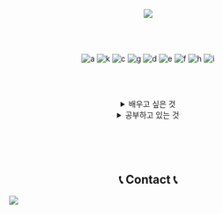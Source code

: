 <div align="center">
<img src="https://capsule-render.vercel.app/api?type=Rounded&color=auto&height=200&section=header&text=Kanghwiya&fontSize=70" />



<br><br><br>
![a](https://img.shields.io/badge/Slack-4A154B?style=for-the-badge&logo=slack&logoColor=white)
![k](https://img.shields.io/badge/Jira-0052CC?style=for-the-badge&logo=Jira&logoColor=white)
![c](https://img.shields.io/badge/CSS-239120?&style=for-the-badge&logo=css3&logoColor=white)
![g](https://img.shields.io/badge/Vue.js-35495E?style=for-the-badge&logo=vue.js&logoColor=4FC08D)
![d](https://img.shields.io/badge/JavaScript-F7DF1E?style=for-the-badge&logo=JavaScript&logoColor=white)
![e](https://img.shields.io/badge/HTML5-E34F26?style=for-the-badge&logo=html5&logoColor=white)
![f](https://img.shields.io/badge/PHP-777BB4?style=for-the-badge&logo=php&logoColor=white)
![h](https://img.shields.io/badge/Bootstrap-563D7C?style=for-the-badge&logo=bootstrap&logoColor=white)
![i](https://img.shields.io/badge/Laravel-FF2D20?style=for-the-badge&logo=laravel&logoColor=white)
<br><br><br>
##


<details>
<summary>
  배우고 싶은 것
</summary>
   Python, Kotli ...
</details>
<details>
<summary>
  공부하고 있는 것
</summary>
    React, 정보처리기사 자격증
</details>


<br><br><br>
## 📞 Contact 📞
<div style="display:flex; flex-direction:row;">
    <a href="mailto:"kanghwiya.a@gmail.com">
        <img src="https://img.shields.io/badge/Gmail-EA4335?style=for-the-badge&logo=Gmail&logoColor=white"> 
    </a>
</div>
<br><br><br>


</div>
